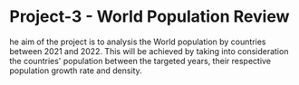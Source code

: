 # Project-3 - World Population Review

he aim of the project is to analysis the World population by countries between 2021 and 2022. This 
        will be achieved by taking into consideration the countries' population between the targeted years, 
        their respective population growth rate and density.